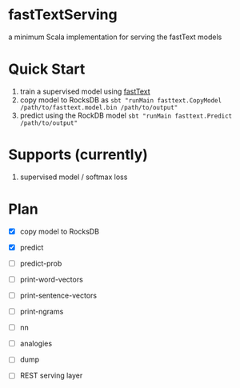 # fastTextServing

a minimum Scala implementation for serving the fastText models

# Quick Start

 1. train a supervised model using [fastText](https://github.com/facebookresearch/fastText)
 2. copy model to RocksDB as `sbt "runMain fasttext.CopyModel /path/to/fasttext.model.bin /path/to/output"`
 3. predict using the RockDB model `sbt "runMain fasttext.Predict /path/to/output"`
 
# Supports (currently)

 1. supervised model / softmax loss
 
# Plan
 - [x] copy model to RocksDB
 - [x] predict
 - [ ] predict-prob
 - [ ] print-word-vectors
 - [ ] print-sentence-vectors
 - [ ] print-ngrams
 - [ ] nn
 - [ ] analogies
 - [ ] dump
 - [ ] REST serving layer
 
